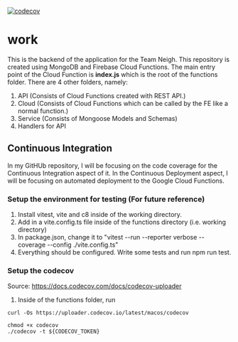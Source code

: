 [![codecov](https://codecov.io/gh/woowenjun99/-ORBITAL-Backend/branch/main/graph/badge.svg?token=kM9iPdOLlW)](https://codecov.io/gh/woowenjun99/-ORBITAL-Backend)

# work

This is the backend of the application for the Team Neigh. This repository is created using MongoDB and Firebase Cloud Functions. The main entry point of the Cloud Function is <b>index.js</b> which is the root of the functions folder. There are 4 other folders, namely:

1. API (Consists of Cloud Functions created with REST API.)
2. Cloud (Consists of Cloud Functions which can be called by the FE like a normal function.)
3. Service (Consists of Mongoose Models and Schemas)
4. Handlers for API

## Continuous Integration
In my GitHUb repository, I will be focusing on the code coverage for the Continuous Integration aspect of it.
In the Continuous Deployment aspect, I will be focusing on automated deployment to the Google Cloud Functions.

### Setup the environment for testing (For future reference)

1. Install vitest, vite and c8 inside of the working directory.
2. Add in a vite.config.ts file inside of the functions directory (i.e. working directory)
3. In package.json, change it to "vitest --run --reporter verbose --coverage --config ./vite.config.ts"
4. Everything should be configured. Write some tests and run npm run test.

### Setup the codecov

Source: https://docs.codecov.com/docs/codecov-uploader

1. Inside of the functions folder, run

```
curl -Os https://uploader.codecov.io/latest/macos/codecov

chmod +x codecov
./codecov -t ${CODECOV_TOKEN}

```

